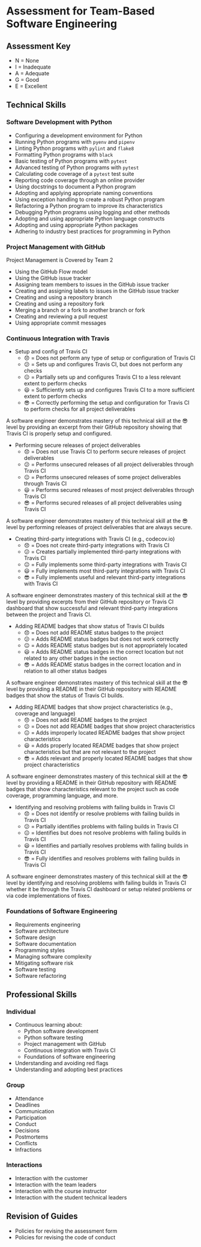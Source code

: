 # Assessment for Team-Based Software Engineering

## Assessment Key

* N = None
* I = Inadequate
* A = Adequate
* G = Good
* E = Excellent

## Technical Skills

### Software Development with Python

* Configuring a development environment for Python
* Running Python programs with `pyenv` and `pipenv`
* Linting Python programs with `pylint` and `flake8`
* Formatting Python programs with `black`
* Basic testing of Python programs with `pytest`
* Advanced testing of Python programs with `pytest`
* Calculating code coverage of a `pytest` test suite
* Reporting code coverage through an online provider
* Using docstrings to document a Python program
* Adopting and applying appropriate naming conventions
* Using exception handling to create a robust Python program
* Refactoring a Python program to improve its characteristics
* Debugging Python programs using logging and other methods
* Adopting and using appropriate Python language constructs
* Adopting and using appropriate Python packages
* Adhering to industry best practices for programming in Python

### Project Management with GitHub

Project Management is Covered by Team 2

* Using the GitHub Flow model
* Using the GitHub issue tracker
* Assigning team members to issues in the GitHub issue tracker
* Creating and assigning labels to issues in the GitHub issue tracker
* Creating and using a repository branch
* Creating and using a repository fork
* Merging a branch or a fork to another branch or fork
* Creating and reviewing a pull request
* Using appropriate commit messages

### Continuous Integration with Travis

* Setup and config of Travis CI
  * :disappointed: = Does not perform any type of setup or configuration of Travis CI
  * :confused: = Sets up and configures Travis CI, but does not perform any checks
  * :neutral_face: = Partially sets up and configures Travis CI to a less relevant extent to perform checks
  * :smiley: = Sufficiently sets up and configures Travis CI to a more sufficient extent to perform checks
  * :sunglasses: = Correctly performing the setup and configuration for Travis CI to perform checks for all project deliverables

A software engineer demonstrates mastery of this technical skill at the :sunglasses: level by providing an excerpt from their GitHub repository showing that Travis CI is properly setup and configured.

* Performing secure releases of project deliverables
  * :disappointed: = Does not use Travis CI to perform secure releases of project deliverables
  * :confused: = Performs unsecured releases of all project deliverables through Travis CI
  * :neutral_face: = Performs unsecured releases of some project deliverables through Travis CI
  * :smiley: = Performs secured releases of most project deliverables through Travis CI
  * :sunglasses: = Performs secured releases of all project deliverables using Travis CI

A software engineer demonstrates mastery of this technical skill at the :sunglasses: level by performing releases of project deliverables that are always secure.

* Creating third-party integrations with Travis CI (e.g., codecov.io)
  * :disappointed: = Does not create third-party integrations with Travis CI
  * :confused: = Creates partially implemented third-party integrations with Travis CI
  * :neutral_face: = Fully implements some third-party integrations with Travis CI
  * :smiley: = Fully implements most third-party integrations with Travis CI
  * :sunglasses: = Fully implements useful and relevant third-party integrations with Travis CI

A software engineer demonstrates mastery of this technical skill at the :sunglasses: level by providing excerpts from their GitHub repository or Travis CI dashboard that show successful and relevant third-party integrations between the project and Travis CI.

* Adding README badges that show status of Travis CI builds
  * :disappointed: = Does not add README status badges to the project
  * :confused: = Adds README status badges but does not work correctly
  * :neutral_face: = Adds README status badges but is not appropriately located
  * :smiley: = Adds README status badges in the correct location but not related to any other badges in the section
  * :sunglasses: = Adds README status badges in the correct location and in relation to all other status badges

A software engineer demonstrates mastery of this technical skill at the :sunglasses: level by providing a README in their GitHub repository with README badges that show the status of Travis CI builds.

* Adding README badges that show project characteristics (e.g., coverage and
  language)
  * :disappointed: = Does not add README badges to the project
  * :confused: = Does not add README badges that show project characteristics
  * :neutral_face: = Adds improperly located README badges that show project characteristics
  * :smiley: = Adds properly located README badges that show project characteristics but that are not relevant to the project
  * :sunglasses: = Adds relevant and properly located README badges that show project characteristics

A software engineer demonstrates mastery of this technical skill at the :sunglasses: level by providing a README in their GitHub repository with README badges that show characteristics relevant to the project such as code coverage, programming language, and more.

* Identifying and resolving problems with failing builds in Travis CI
  * :disappointed: = Does not identify or resolve problems with failing builds in Travis CI
  * :confused: = Partially identifies problems with failing builds in Travis CI
  * :neutral_face: = Identifies but does not resolve problems with failing builds in Travis CI
  * :smiley: = Identifies and partially resolves problems with failing builds in Travis CI
  * :sunglasses: = Fully identifies and resolves problems with failing builds in Travis CI

A software engineer demonstrates mastery of this technical skill at the :sunglasses: level by identifying and resolving problems with failing builds in Travis CI whether it be through the Travis CI dashboard or setup related problems or via code implementations of fixes.

### Foundations of Software Engineering

* Requirements engineering
* Software architecture
* Software design
* Software documentation
* Programming styles
* Managing software complexity
* Mitigating software risk
* Software testing
* Software refactoring

## Professional Skills

### Individual

* Continuous learning about:
  * Python software development
  * Python software testing
  * Project management with GitHub
  * Continuous integration with Travis CI
  * Foundations of software engineering
* Understanding and avoiding red flags
* Understanding and adopting best practices

### Group

* Attendance
* Deadlines
* Communication
* Participation
* Conduct
* Decisions
* Postmortems
* Conflicts
* Infractions

### Interactions

* Interaction with the customer
* Interaction with the team leaders
* Interaction with the course instructor
* Interaction with the student technical leaders

## Revision of Guides

* Policies for revising the assessment form
* Policies for revising the code of conduct
